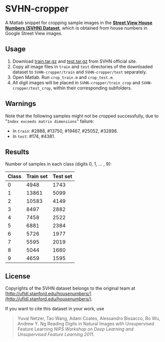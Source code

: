 # SVHN-cropper

A Matlab snippet for cropping sample images in the **[Street View House Numbers (SVHN) Dataset](http://ufldl.stanford.edu/housenumbers/)**, which is obtained from house numbers in Google Street View images.

## Usage

1. Download [train.tar.gz](http://ufldl.stanford.edu/housenumbers/train.tar.gz) and [test.tar.gz](http://ufldl.stanford.edu/housenumbers/test.tar.gz) from SVHN official site.
2. Copy all image files in `train` and `test` directories of the downloaded dataset to `SVHN-cropper/train` and `SVHN-cropper/test` separately.
3. Open Matlab. Run `crop_train.m` and `crop_test.m`.
4. All digit images will be placed in `SVHN-cropper/train_crop` and `SVHN-cropper/test_crop`, within their corresponding subfolders.

## Warnings

Note that the following samples might not be cropped successfully, due to "`Index exceeds matrix dimensions`" failure:

- In `train`: #2888, #13750, #19467, #25052, #32898.
- In `test`: #174, #4381.

## Results

Number of samples in each class (digits 0, 1, ... , 9):

| Class | Train set | Test set |
| ----- | --------- | -------- |
| 0     | 4948      | 1743     |
| 1     | 13861     | 5099     |
| 2     | 10583     | 4149     |
| 3     | 8497      | 2882     |
| 4     | 7458      | 2522     |
| 5     | 6881      | 2384     |
| 6     | 5726      | 1977     |
| 7     | 5595      | 2019     |
| 8     | 5044      | 1660     |
| 9     | 4659      | 1595     |

##  License

Copyrights of the SVHN dataset belongs to the original team at [http://ufldl.stanford.edu/housenumbers/](http://ufldl.stanford.edu/housenumbers/).

If you want to cite this dataset in your work, use

> Yuval Netzer, Tao Wang, Adam Coates, Alessandro Bissacco, Bo Wu, Andrew Y. Ng Reading Digits in Natural Images with Unsupervised Feature Learning *NIPS Workshop on Deep Learning and Unsupervised Feature Learning 2011*.

